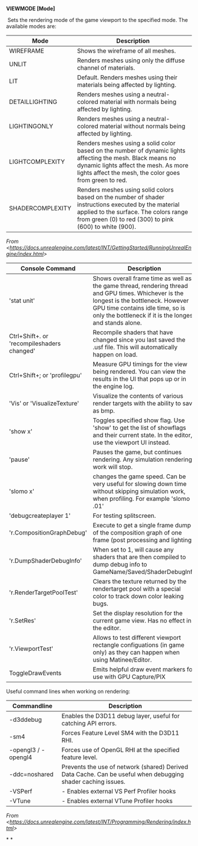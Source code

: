 **VIEWMODE \[Mode]**

​ Sets the rendering mode of the game viewport to the specified mode. The available modes are:

<table><thead><tr class="header"><th><strong>Mode</strong></th><th><strong>Description</strong></th></tr></thead><tbody><tr class="odd"><td>WIREFRAME</td><td>Shows the wireframe of all meshes.</td></tr><tr class="even"><td>UNLIT</td><td>Renders meshes using only the diffuse channel of materials.</td></tr><tr class="odd"><td>LIT</td><td>Default. Renders meshes using their materials being affected by lighting.</td></tr><tr class="even"><td>DETAILLIGHTING</td><td>Renders meshes using a neutral-colored material with normals being affected by lighting.</td></tr><tr class="odd"><td>LIGHTINGONLY</td><td>Renders meshes using a neutral-colored material without normals being affected by lighting.</td></tr><tr class="even"><td>LIGHTCOMPLEXITY</td><td>Renders meshes using a solid color based on the number of dynamic lights affecting the mesh. Black means no dynamic lights affect the mesh. As more lights affect the mesh, the color goes from green to red.</td></tr><tr class="odd"><td>SHADERCOMPLEXITY</td><td>Renders meshes using solid colors based on the number of shader instructions executed by the material applied to the surface. The colors range from green (0) to red (300) to pink (600) to white (900).</td></tr></tbody></table>

*From &lt;<https://docs.unrealengine.com/latest/INT/GettingStarted/RunningUnrealEngine/index.html>>*

<table><thead><tr class="header"><th><strong>Console Command</strong></th><th><strong>Description</strong></th></tr></thead><tbody><tr class="odd"><td>'stat unit'</td><td>Shows overall frame time as well as the game thread, rendering thread and GPU times. Whichever is the longest is the bottleneck. However GPU time contains idle time, so is only the bottleneck if it is the longest and stands alone.</td></tr><tr class="even"><td>Ctrl+Shift+. or 'recompileshaders changed'</td><td>Recompile shaders that have changed since you last saved the .usf file. This will automatically happen on load.</td></tr><tr class="odd"><td>Ctrl+Shift+; or 'profilegpu'</td><td>Measure GPU timings for the view being rendered. You can view the results in the UI that pops up or in the engine log.</td></tr><tr class="even"><td>'Vis' or 'VisualizeTexture'</td><td>Visualize the contents of various render targets with the ability to save as bmp.</td></tr><tr class="odd"><td>'show x'</td><td>Toggles specified show flag. Use 'show' to get the list of showflags and their current state. In the editor, use the viewport UI instead.</td></tr><tr class="even"><td>'pause'</td><td>Pauses the game, but continues rendering. Any simulation rendering work will stop.</td></tr><tr class="odd"><td>'slomo x'</td><td>changes the game speed. Can be very useful for slowing down time without skipping simulation work, when profiling. For example 'slomo .01'</td></tr><tr class="even"><td>'debugcreateplayer 1'</td><td>For testing splitscreen.</td></tr><tr class="odd"><td>'r.CompositionGraphDebug'</td><td>Execute to get a single frame dump of the composition graph of one frame (post processing and lighting).</td></tr><tr class="even"><td>'r.DumpShaderDebugInfo'</td><td>When set to 1, will cause any shaders that are then compiled to dump debug info to GameName/Saved/ShaderDebugInfo</td></tr><tr class="odd"><td>'r.RenderTargetPoolTest'</td><td>Clears the texture returned by the rendertarget pool with a special color to track down color leaking bugs.</td></tr><tr class="even"><td>'r.SetRes'</td><td>Set the display resolution for the current game view. Has no effect in the editor.</td></tr><tr class="odd"><td>'r.ViewportTest'</td><td>Allows to test different viewport rectangle configuations (in game only) as they can happen when using Matinee/Editor.</td></tr><tr class="even"><td>ToggleDrawEvents</td><td>Emits helpful draw event markers for use with GPU Capture/PIX</td></tr></tbody></table>

Useful command lines when working on rendering:

<table><thead><tr class="header"><th><strong>Commandline</strong></th><th><strong>Description</strong></th></tr></thead><tbody><tr class="odd"><td>-d3ddebug</td><td>Enables the D3D11 debug layer, useful for catching API errors.</td></tr><tr class="even"><td>-sm4</td><td>Forces Feature Level SM4 with the D3D11 RHI.</td></tr><tr class="odd"><td>-opengl3 / -opengl4</td><td>Forces use of OpenGL RHI at the specified feature level.</td></tr><tr class="even"><td>-ddc=noshared</td><td>Prevents the use of network (shared) Derived Data Cache. Can be useful when debugging shader caching issues.</td></tr><tr class="odd"><td>-VSPerf</td><td>- Enables external VS Perf Profiler hooks</td></tr><tr class="even"><td>-VTune</td><td>- Enables external VTune Profiler hooks</td></tr></tbody></table>

*From &lt;<https://docs.unrealengine.com/latest/INT/Programming/Rendering/index.html>>*

\* \*
